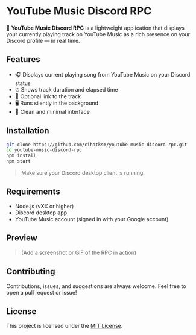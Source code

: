 # YouTube Music Discord RPC

🎵 **YouTube Music Discord RPC** is a lightweight application that displays your currently playing track on YouTube Music as a rich presence on your Discord profile — in real time.

## Features

- 🎧 Displays current playing song from YouTube Music on your Discord status  
- ⏱ Shows track duration and elapsed time  
- 🔗 Optional link to the track  
- 🖥 Runs silently in the background  
- 💬 Clean and minimal interface  

## Installation

```bash
git clone https://github.com/cihatksm/youtube-music-discord-rpc.git
cd youtube-music-discord-rpc
npm install
npm start
```

> Make sure your Discord desktop client is running.

## Requirements

- Node.js (vXX or higher)  
- Discord desktop app  
- YouTube Music account (signed in with your Google account)

## Preview

> (Add a screenshot or GIF of the RPC in action)

## Contributing

Contributions, issues, and suggestions are always welcome. Feel free to open a pull request or issue!

## License

This project is licensed under the [MIT License](LICENSE).
